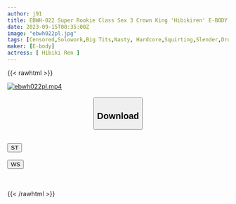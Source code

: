 ```yaml
---
author: j91
title: EBWH-022 Super Rookie Class Sex 3 Crown King 'Hibikiren' E-BODY Exclusive Decision Delicate Beautiful Body Falls Backwards And Falls Super Climax
date: 2023-09-15T00:35:00Z
image: "ebwh022pl.jpg"
tags: [Censored,Solowork,Big Tits,Nasty, Hardcore,Squirting,Slender,Drug	 ]
maker: [E-body]
actress: [ Hibiki Ren ]
---
```



{{< rawhtml >}}

<div class="video" data-videoid="zl4rWlvGkPCYMYx">
    <a href="javascript:;">
        <img src="https://my.j91.asia/posts/ebwh022pl/ebwh022pl.jpg" width="WIDTH" height="HEIGHT" alt="ebwh022pl.mp4" loading="lazy">
    </a>
</div>

<script type="text/javascript" src="https://j91.asia/asset/on-demand-st.js"></script>

<br>
  <link rel="stylesheet" href="https://j91.asia/asset/bs5.css">
  
  <center>
  <button class="btn btn-primary" type="button" data-bs-toggle="collapse" data-bs-target=".multi-collapse" aria-expanded="false" aria-controls="multiCollapseExample1 multiCollapseExample2"><h2>Download</h2></button></center>
</p>
<div class="row">
  <div class="col">
    <div class="collapse multi-collapse" id="multiCollapseExample1">
      <div class="card card-body">
	      	      <br>
<div class="buttons">  
<a href="https://streamtape.to/v/zl4rWlvGkPCYMYx"><button class="btn-hover color-3"><i class="fa fa-download"></i> ST</button></a></div>
    </div>
  </div>
</div>
  <div class="col">
    <div class="collapse multi-collapse" id="multiCollapseExample2">
      <div class="card card-body">
	      <br>
<div class="buttons">
    <a href="https://wolfstream.tv/ae5sdcwxbbat"><button class="btn-hover color-9"><i class="fa fa-download"></i> WS</button></a></div>
<br><br>
      </div>
    </div>
  </div>
</div>

{{< /rawhtml >}}
